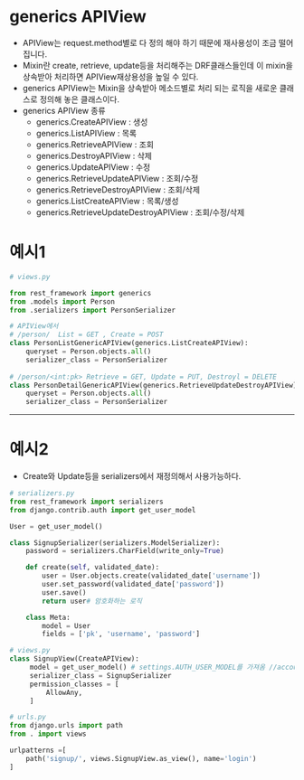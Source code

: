 # generics APIView
- APIView는 request.method별로 다 정의 해야 하기 때문에 재사용성이 조금 떨어집니다.
- Mixin란 create, retrieve, update등을 처리해주는 DRF클래스들인데 이 mixin을 상속받아 처리하면 APIView재상용성을 높일 수 있다. 
- generics APIView는 Mixin을 상속받아 메소드별로 처리 되는 로직을 새로운 클래스로 정의해 놓은 클래스이다.
- generics APIView 종류
  + generics.CreateAPIView : 생성
  + generics.ListAPIView : 목록
  + generics.RetrieveAPIView : 조회
  + generics.DestroyAPIView : 삭제
  + generics.UpdateAPIView : 수정
  + generics.RetrieveUpdateAPIView : 조회/수정
  + generics.RetrieveDestroyAPIView : 조회/삭제
  + generics.ListCreateAPIView : 목록/생성
  + generics.RetrieveUpdateDestroyAPIView : 조회/수정/삭제

# 예시1
```python
# views.py

from rest_framework import generics
from .models import Person
from .serializers import PersonSerializer

# APIView에서 
# /person/  List = GET , Create = POST
class PersonListGenericAPIView(generics.ListCreateAPIView):
    queryset = Person.objects.all()
    serializer_class = PersonSerializer
    
# /person/<int:pk> Retrieve = GET, Update = PUT, Destroyl = DELETE
class PersonDetailGenericAPIView(generics.RetrieveUpdateDestroyAPIView):
    queryset = Person.objects.all()
    serializer_class = PersonSerializer
```
---
# 예시2
- Create와 Update등을 serializers에서 재정의해서 사용가능하다.
```python
# serializers.py
from rest_framework import serializers
from django.contrib.auth import get_user_model

User = get_user_model()

class SignupSerializer(serializers.ModelSerializer):
    password = serializers.CharField(write_only=True)

    def create(self, validated_date):
        user = User.objects.create(validated_date['username'])
        user.set_password(validated_date['password'])
        user.save()
        return user# 암호화하는 로직

    class Meta:
        model = User
        fields = ['pk', 'username', 'password']

# views.py
class SignupView(CreateAPIView):
     model = get_user_model() # settings.AUTH_USER_MODEL를 가져옴 //accounts/user
     serializer_class = SignupSerializer
     permission_classes = [
         AllowAny,
     ]

# urls.py
from django.urls import path
from . import views

urlpatterns =[
    path('signup/', views.SignupView.as_view(), name='login')
]
```

